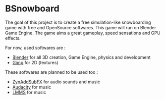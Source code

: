 BSnowboard
==========

The goal of this project is to create a free simulation-like snowboarding game with free and OpenSource softwares. This game will run on Blender Game Engine.
The game aims a great gameplay, speed sensations and GPU effects.

For now, used softwares are :
* [Blender](http://www.blender.org/) for all 3D creation, Game Engine, physics and development
* [Gimp](http://www.gimp.org/) for 2D (textures)

These softwares are planned to be used too :
* [ZynAddSubFX](http://zynaddsubfx.sourceforge.net/) for audio sounds and music
* [Audacity](http://audacity.sourceforge.net) for music
* [LMMS](http://lmms.sourceforge.net) for music